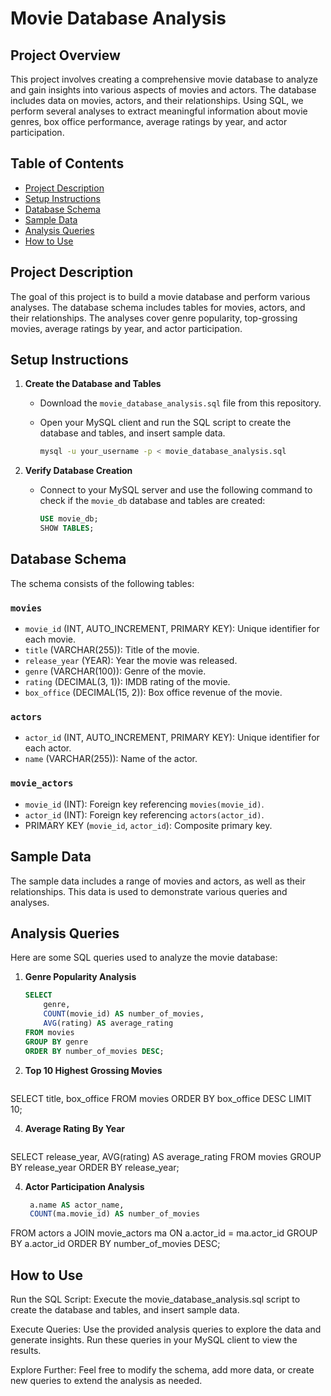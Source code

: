 # Movie Database Analysis

## Project Overview

This project involves creating a comprehensive movie database to analyze and gain insights into various aspects of movies and actors. The database includes data on movies, actors, and their relationships. Using SQL, we perform several analyses to extract meaningful information about movie genres, box office performance, average ratings by year, and actor participation.

## Table of Contents

- [Project Description](#project-description)
- [Setup Instructions](#setup-instructions)
- [Database Schema](#database-schema)
- [Sample Data](#sample-data)
- [Analysis Queries](#analysis-queries)
- [How to Use](#how-to-use)

## Project Description

The goal of this project is to build a movie database and perform various analyses. The database schema includes tables for movies, actors, and their relationships. The analyses cover genre popularity, top-grossing movies, average ratings by year, and actor participation.

## Setup Instructions

1. **Create the Database and Tables**

   - Download the `movie_database_analysis.sql` file from this repository.
   - Open your MySQL client and run the SQL script to create the database and tables, and insert sample data.

     ```bash
     mysql -u your_username -p < movie_database_analysis.sql
     ```

2. **Verify Database Creation**

   - Connect to your MySQL server and use the following command to check if the `movie_db` database and tables are created:

     ```sql
     USE movie_db;
     SHOW TABLES;
     ```

## Database Schema

The schema consists of the following tables:

### `movies`

- `movie_id` (INT, AUTO_INCREMENT, PRIMARY KEY): Unique identifier for each movie.
- `title` (VARCHAR(255)): Title of the movie.
- `release_year` (YEAR): Year the movie was released.
- `genre` (VARCHAR(100)): Genre of the movie.
- `rating` (DECIMAL(3, 1)): IMDB rating of the movie.
- `box_office` (DECIMAL(15, 2)): Box office revenue of the movie.

### `actors`

- `actor_id` (INT, AUTO_INCREMENT, PRIMARY KEY): Unique identifier for each actor.
- `name` (VARCHAR(255)): Name of the actor.

### `movie_actors`

- `movie_id` (INT): Foreign key referencing `movies(movie_id)`.
- `actor_id` (INT): Foreign key referencing `actors(actor_id)`.
- PRIMARY KEY (`movie_id`, `actor_id`): Composite primary key.

## Sample Data

The sample data includes a range of movies and actors, as well as their relationships. This data is used to demonstrate various queries and analyses.

## Analysis Queries

Here are some SQL queries used to analyze the movie database:

1. **Genre Popularity Analysis**

   ```sql
   SELECT
       genre,
       COUNT(movie_id) AS number_of_movies,
       AVG(rating) AS average_rating
   FROM movies
   GROUP BY genre
   ORDER BY number_of_movies DESC;
   
2. **Top 10 Highest Grossing Movies**
   ```sql
SELECT
    title,
    box_office
FROM movies
ORDER BY box_office DESC
LIMIT 10;

4. **Average Rating By Year**
   ```sql
SELECT
    release_year,
    AVG(rating) AS average_rating
FROM movies
GROUP BY release_year
ORDER BY release_year;

4. **Actor Participation Analysis**
   ```sql
    a.name AS actor_name,
    COUNT(ma.movie_id) AS number_of_movies
FROM actors a
JOIN movie_actors ma ON a.actor_id = ma.actor_id
GROUP BY a.actor_id
ORDER BY number_of_movies DESC;

## How to Use
Run the SQL Script: Execute the movie_database_analysis.sql script to create the database and tables, and insert sample data.

Execute Queries: Use the provided analysis queries to explore the data and generate insights. Run these queries in your MySQL client to view the results.

Explore Further: Feel free to modify the schema, add more data, or create new queries to extend the analysis as needed.
